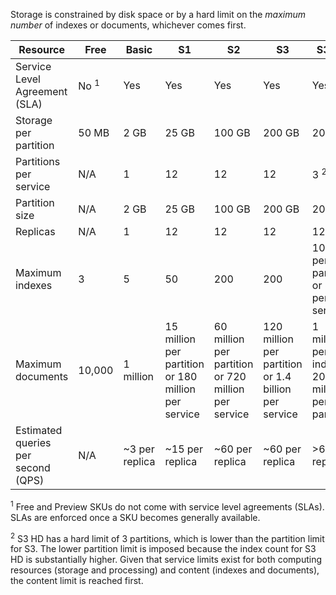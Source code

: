 Storage is constrained by disk space or by a hard limit on the *maximum number* of indexes or documents, whichever comes first. 

Resource|Free|Basic|S1|S2|S3 |S3 HD
---|---|---|---|----|---|----
Service Level Agreement (SLA)|No <sup>1</sup> |Yes |Yes  |Yes |Yes |Yes
Storage per partition|50 MB |2 GB|25 GB|100 GB|200 GB|200 GB
Partitions per service|N/A|1|12|12|12|3 <sup>2</sup>
Partition size|N/A|2 GB|25 GB|100 GB|200 GB |200 GB
Replicas|N/A|1|12|12|12|12
Maximum indexes|3|5|50|200|200|1000 per partition or 3000 per service
Maximum documents|10,000|1 million|15 million per partition or 180 million per service |60 million per partition or 720 million per service |120 million per partition or 1.4 billion per service|1 million per index or 200 million per partition |
Estimated queries per second (QPS)|N/A|~3 per replica|~15 per replica|~60 per replica|~60 per replica|>60 per replica

<sup>1</sup> Free and Preview SKUs do not come with service level agreements (SLAs). SLAs are enforced once a SKU becomes generally available.

<sup>2</sup> S3 HD has a hard limit of 3 partitions, which is lower than the partition limit for S3. The lower partition limit is imposed because the index count for S3 HD is substantially higher. Given that service limits exist for both computing resources (storage and processing) and content (indexes and documents), the content limit is reached first.